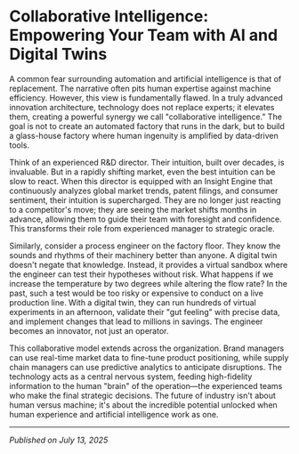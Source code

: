 # Collaborative Intelligence: Empowering Your Team with AI and Digital Twins

A common fear surrounding automation and artificial intelligence is that of replacement. The narrative often pits human expertise against machine efficiency. However, this view is fundamentally flawed. In a truly advanced innovation architecture, technology does not replace experts; it elevates them, creating a powerful synergy we call "collaborative intelligence." The goal is not to create an automated factory that runs in the dark, but to build a glass-house factory where human ingenuity is amplified by data-driven tools.

Think of an experienced R&D director. Their intuition, built over decades, is invaluable. But in a rapidly shifting market, even the best intuition can be slow to react. When this director is equipped with an Insight Engine that continuously analyzes global market trends, patent filings, and consumer sentiment, their intuition is supercharged. They are no longer just reacting to a competitor's move; they are seeing the market shifts months in advance, allowing them to guide their team with foresight and confidence. This transforms their role from experienced manager to strategic oracle.

Similarly, consider a process engineer on the factory floor. They know the sounds and rhythms of their machinery better than anyone. A digital twin doesn't negate that knowledge. Instead, it provides a virtual sandbox where the engineer can test their hypotheses without risk. What happens if we increase the temperature by two degrees while altering the flow rate? In the past, such a test would be too risky or expensive to conduct on a live production line. With a digital twin, they can run hundreds of virtual experiments in an afternoon, validate their "gut feeling" with precise data, and implement changes that lead to millions in savings. The engineer becomes an innovator, not just an operator.

This collaborative model extends across the organization. Brand managers can use real-time market data to fine-tune product positioning, while supply chain managers can use predictive analytics to anticipate disruptions. The technology acts as a central nervous system, feeding high-fidelity information to the human "brain" of the operation—the experienced teams who make the final strategic decisions. The future of industry isn't about human versus machine; it's about the incredible potential unlocked when human experience and artificial intelligence work as one.

---
*Published on July 13, 2025*

